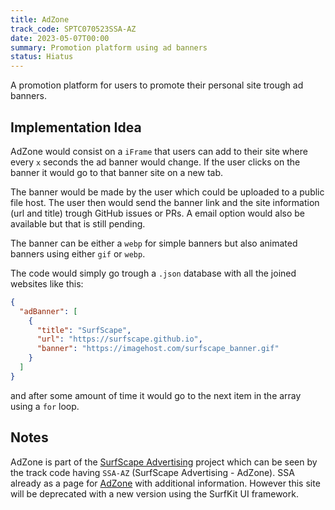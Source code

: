 ```yaml
---
title: AdZone
track_code: SPTC070523SSA-AZ
date: 2023-05-07T00:00
summary: Promotion platform using ad banners
status: Hiatus
---
```


A promotion platform for users to promote their personal site trough ad banners.

## Implementation Idea

AdZone would consist on a `iFrame` that users can add to their site where every `x` seconds the ad banner would change. If the user clicks on the banner it would go to that banner site on a new tab.

The banner would be made by the user which could be uploaded to a public file host. The user then would send the banner link and the site information (url and title) trough GitHub issues or PRs. A email option would also be available but that is still pending.

The banner can be either a `webp` for simple banners but also animated banners using either `gif` or `webp`.

The code would simply go trough a `.json` database with all the joined websites like this:

<div class="pre-container">

```json
{
  "adBanner": [
    {
      "title": "SurfScape",
      "url": "https://surfscape.github.io",
      "banner": "https://imagehost.com/surfscape_banner.gif"
    }
  ]
}
```

and after some amount of time it would go to the next item in the array using a `for` loop.

</div>

## Notes

AdZone is part of the [SurfScape Advertising](https://surfscape.github.io/advertising/) project which can be seen by the track code having `SSA-AZ` (SurfScape Advertising - AdZone).
SSA already as a page for [AdZone](https://surfscape.github.io/advertising/adzone/) with additional information. However this site will be deprecated with a new version using the SurfKit UI framework.
